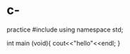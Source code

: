 # c-
practice
#include <iostream>
using namespace std;
  
  int main (void){
  cout<<"hello"<<endl;
  }
